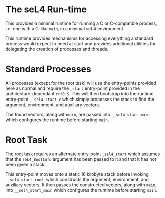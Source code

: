 # The seL4 Run-time

This provides a minimal runtime for running a C or C-compatible process, 
i.e. one with a C-like `main`, in a minimal seL4 environment.

This runtime provides mechanisms for accessing everything a standard
process would expect to need at start and provides additional utilities
for delegating the creation of processes and threads.

# Standard Processes

All processes (except for the root task) will use the entry-points
provided here as normal and require the `_start` entry-point provided in
the architecture-dependant `crt0.S`. This will then bootstrap into the
runtime entry-point `__sel4_start_c` which simply processes the stack to
find the argument, environment, and auxiliary vectors.

The found vectors, along with`main`, are passed into
`__sel4_start_main` which configures the runtime before starting
`main`.

# Root Task

The root task requires an alternate entry-point `_sel4_start` which
assumes that the `seL4_BootInfo` argument has been passed to it and that
it has not been given a stack.

This entry-point moves onto a static 16 kilobyte stack before invoking
`__sel4_start_root`, which constructs the argument, environment, and
auxiliary vectors. It then passes the constructed vectors, along with
`main`, into `__sel4_start_main` which configures the runtime before
starting `main`.
